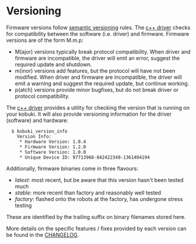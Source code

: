 # Versioning

Firmware versions follow [semantic versioning](https://semver.org/) rules.
The [c++ driver](https://github.com/kobuki-base/kobuki_core) 
checks for compatibility between the software (i.e. driver) and firmware.
Firmware versions are of the form M.m.p:

- M(ajor) versions typically break protocol compatibility. When driver and firmware are incompatible, the driver will emit an error, suggest the required update and shutdown.
- m(inor) versions add features, but the protocol will have not been modified. When driver and firmware are incompatible, the driver will emit a warning and suggest the required update, but continue working.
- p(atch) versions provide minor bugfixes, but do not break driver or protocol compatibility.

The [c++ driver](https://github.com/kobuki-base/kobuki_core) provides a utility for
checking the version that is running on your kobuki. It will also provide versioning
information for the driver (software) and hardware:

```
  $ kobuki_version_info
    Version Info:
     * Hardware Version: 1.0.4
     * Firmware Version: 1.2.0
     * Software Version: 1.0.0
     * Unique Device ID: 97713968-842422349-1361404194
```

Additionally, firmware binaries come in three flavours:

* *latest*: most recent, but be aware that this version hasn't been tested much
* *stable*: more recent than factory and reasonably well tested
* *factory*: flashed onto the robots at the factory, has undergone stress testing

These are identified by the trailing suffix on binary filenames stored here.

More details on the specific features / fixes provided by each version can be found
in the [CHANGELOG](../CHANGELOG.rst).

